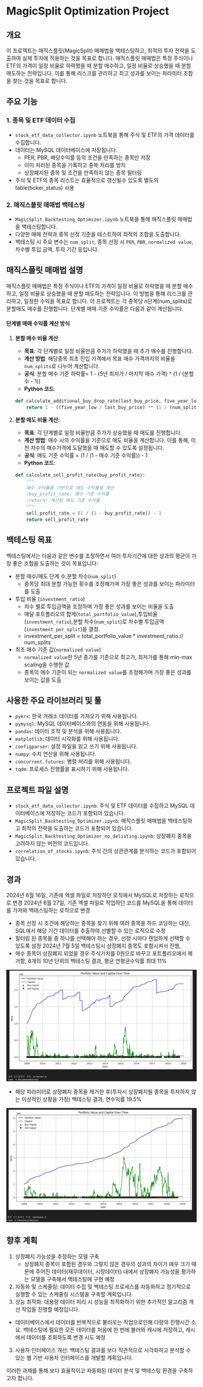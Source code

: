 # MagicSplit Optimization Project

## 개요

이 프로젝트는 매직스플릿(MagicSplit) 매매법을 백테스팅하고, 최적의 투자 전략을 도출하여 실제 투자에 적용하는 것을 목표로 합니다. 매직스플릿 매매법은 특정 주식이나 ETF의 가격이 일정 비율로 하락했을 때 분할 매수하고, 일정 비율로 상승했을 때 분할 매도하는 전략입니다. 이를 통해 리스크를 관리하고 최고 성과를 보이는 파라미터 조합을 찾는 것을 목표로 합니다.

## 주요 기능
### 1. 종목 및 ETF 데이터 수집
- `stock_etf_data_collector.ipynb` 노트북을 통해 주식 및 ETF의 가격 데이터를 수집합니다.
- 데이터는 MySQL 데이터베이스에 저장됩니다.
    - PER, PBR, 배당수익률 등의 조건을 만족하는 종목만 저장
    - 이미 처리된 종목을 기록하고 중복 처리를 방지
    - 상장폐지된 종목 및 조건을 만족하지 않는 종목 필터링
- 주식 및 ETF의 종목 리스트는 효율적으로 갱신될수 있도록 별도의 table(ticker_status) 사용

### 2. 매직스플릿 매매법 백테스팅
- `MagicSplit_Backtesting_Optimizer.ipynb` 노트북을 통해 매직스플릿 매매법을 백테스팅합니다.
- 다양한 매매 전략과 종목 선정 기준을 테스트하여 최적의 조합을 도출합니다.
- 백테스팅 시 주요 변수는 `num_split`, 종목 선정 시 `PER`, `PBR`, `normalized value`, 차수별 투입 금액, 투자 기간 등입니다.

## 매직스플릿 매매법 설명
매직스플릿 매매법은 특정 주식이나 ETF의 가격이 일정 비율로 하락했을 때 분할 매수하고, 일정 비율로 상승했을 때 분할 매도하는 전략입니다. 이 방법을 통해 리스크를 관리하고, 일정한 수익을 목표로 합니다. 이 프로젝트는 각 종목당 n단계(num_splits)로 분할매도 매수를 진행합니다. 단계별 매매 기준 수익률은 다음과 같이 계산됩니다.

#### 단계별 매매 수익률 계산 방식
1. **분할 매수 비율 계산**:
    - **목표**: 각 단계별로 일정 비율만큼 주가가 하락했을 때 추가 매수를 진행합니다.
    - **계산 방법**: 해당종목 최초 진입 가격에서 목표 매수 가격까지의 비율을 `num_splits`로 나누어 계산합니다.
    - **공식**: 분할 매수 기준 하락률= 1 - (5년 최저가 / 마지막 매수 가격) ^ (1 / (분할 수 - 1))
    - **Python 코드**:
    ```python
    def calculate_additional_buy_drop_rate(last_buy_price, five_year_low, num_splits):
        return 1 - ((five_year_low / last_buy_price) ** (1 / (num_splits - 1)))
    ```

2. **분할 매도 비율 계산**:
    - **목표**: 각 단계별로 일정 비율만큼 주가가 상승했을 때 매도를 진행합니다.
    - **계산 방법**: 매수 시의 수익률을 기준으로 매도 비율을 계산합니다. 이를 통해, 이전 차수의 매수가격에 도달했을 때  매도할 수 있도록 설정됩니다.
     - **공식**:
      매도 기준 수익률 = (1 / (1 - 매수 기준 수익률)) - 1
    - **Python 코드**:
    ```python
    def calculate_sell_profit_rate(buy_profit_rate):
        """
        매수 수익률을 기반으로 매도 수익률을 계산
        :buy_profit_rate: 매수 기준 수익률
        :return: 계산된 매도 기준 수익률
        """
        sell_profit_rate = (1 / (1 - buy_profit_rate)) - 1
        return sell_profit_rate 
    ```

## 백테스팅 목표

백테스팅에서는 다음과 같은 변수를 조정하면서 여러 투자기간에 대한 성과의 평균이 가장 좋은 조합을 도출하는 것이 목표입니다:
- 분할 매수/매도 단계 수,분할 차수(`num_split`)
    * 종목당 최대 분할 가능한 횟수를 조정해가며 가장 좋은 성과를 보이는 파라미터를 도출
- 투입 비율 (`investment_ratio`)
    * 차수 별로 투입금액을 조정하며 가장 좋은 성과를 보이는 비율을 도출 
    * 매달 포트폴리오의 합계(`total_portfolio_value`),투입비율(`investment_ratio`),분할 차수(`num_split`)로 차수별 투입금액(`investment_per_split`)을 결정.
    * investment_per_split = total_portfolio_value * investment_ratio // num_splits
- 최초 매수 기준 값(`normalized value`)
    * `normalized value`란 5년 종가를 기준으로 최고가, 최저가를 통해 min-max scaling을 수행한 값
    * 종목의 매수 기준이 되는 `normalized value`를 조정해가며 가장 좋은 성과를 보이는 값을 도출


## 사용한 주요 라이브러리 및 툴
- `pykrx`: 한국 거래소 데이터를 가져오기 위해 사용됩니다.
- `pymysql`: MySQL 데이터베이스와의 연동을 위해 사용됩니다.
- `pandas`: 데이터 조작 및 분석을 위해 사용됩니다.
- `matplotlib`: 데이터 시각화를 위해 사용됩니다.
- `configparser`: 설정 파일을 읽고 쓰기 위해 사용됩니다.
- `numpy`: 수치 연산을 위해 사용됩니다.
- `concurrent.futures`: 병렬 처리를 위해 사용됩니다.
- `tqdm`: 프로세스 진행률을 표시하기 위해 사용됩니다.

## 프로젝트 파일 설명

- `stock_etf_data_collector.ipynb`: 주식 및 ETF 데이터를 수집하고 MySQL 데이터베이스에 저장하는 코드가 포함되어 있습니다.
- `MagicSplit_Backtesting_Optimizer.ipynb`: 매직스플릿 매매법을 백테스팅하고 최적의 전략을 도출하는 코드가 포함되어 있습니다.
- `MagicSplit_Backtesting_Optimizer_no_delisting.ipynb`: 상장폐지 종목을 고려하지 않는 버전의 코드입니다.
- `correlation_of_stocks.ipynb`: 주식 간의 상관관계를 분석하는 코드가 포함되어 있습니다.

## 경과

2024년 6월 16일, 기존에 엑셀 파일로 저장하던 로직에서 MySQL로 저장하는 로직으로 변경
2024년 6월 27일, 기존 엑셀 파일로 작업하던 코드를 MySQL을 통해 데이터를 가져와 백테스팅하는 로직으로 변경
 - 종목 선정 시 조건에 해당하는 종목을 찾기 위해 여러 종목을 하드 코딩하는 대신, SQL에서 해당 기간 데이터를 추출하여 선별할 수 있는 로직으로 수정
 - 필터링 된 종목들 중 하나를 선택해야 하는 경우, 선정 시마다 랜덤하게 선택할 수 있도록 설정
 2024년 7월 5일 백테스팅시 상장폐지 종목도 포함시켜서 진행, 
 - 매수 종목이 상장폐지 되었을 경우 주식가치를 0원으로 바꾸고 포트폴리오에서 제거함,  6개의 10년 단위의 백테스팅 결과, 평균 연평균수익률 최대 11%

![alt text](image/10,30,0.2,2009_2018.png)

 - 해당 파라미터로 상장폐지 종목을 제거한 후(투자시 상장폐지될 종목을 투자하지 않는 이상적인 상황을 가정) 백테스팅 결과, 연수익률 19.5%

![alt text](image/10,30,0.2,2009_2018_no상폐.png)


## 향후 계획
1. 상장폐지 가능성을 추정하는 모델 구축
    - 상장폐지 종목이 포함된 경우와 그렇지 않은 경우의 성과의 차이가 매우 크기 때문에 주어진 데이터(재무데이터, 시장데이터) 내에서 상장폐지 가능성을 평가하는 모델을 구축해서 백테스팅에 구현 예정
1. 자동화 및 스케줄링: 데이터 수집 및 백테스팅 프로세스를 자동화하고 정기적으로 실행할 수 있는 스케줄링 시스템을 구축할 계획입니다.
2. 성능 최적화: 대용량 데이터 처리 시 성능을 최적화하기 위한 추가적인 알고리즘 개선 작업을 진행할 예정입니다.
  - 데이터베이스에서 데이터를 반복적으로 불러오는 작업으로인해 다량의 진행시간 소요. 백테스팅에 필요한 모든 데이터를 처음에 한 번에 불러와 캐시에 저장하고, 캐시에서 데이터를 조회하도록 변경 시도 예정
3. 사용자 인터페이스 개선: 백테스팅 결과를 보다 직관적으로 시각화하고 분석할 수 있는 웹 기반 사용자 인터페이스를 개발할 계획입니다.



이러한 과제를 통해 보다 효율적이고 자동화된 데이터 분석 및 백테스팅 환경을 구축하고자 합니다.

